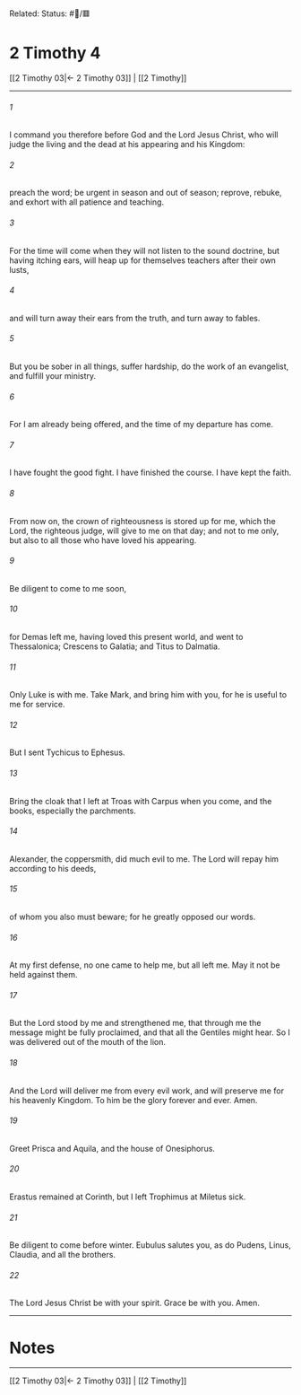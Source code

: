 Related:
Status: #📖/🟥
# 2 Timothy 4

[[2 Timothy 03|← 2 Timothy 03]] | [[2 Timothy]]
***



###### 1 
I command you therefore before God and the Lord Jesus Christ, who will judge the living and the dead at his appearing and his Kingdom: 

###### 2 
preach the word; be urgent in season and out of season; reprove, rebuke, and exhort with all patience and teaching. 

###### 3 
For the time will come when they will not listen to the sound doctrine, but having itching ears, will heap up for themselves teachers after their own lusts, 

###### 4 
and will turn away their ears from the truth, and turn away to fables. 

###### 5 
But you be sober in all things, suffer hardship, do the work of an evangelist, and fulfill your ministry. 

###### 6 
For I am already being offered, and the time of my departure has come. 

###### 7 
I have fought the good fight. I have finished the course. I have kept the faith. 

###### 8 
From now on, the crown of righteousness is stored up for me, which the Lord, the righteous judge, will give to me on that day; and not to me only, but also to all those who have loved his appearing. 

###### 9 
Be diligent to come to me soon, 

###### 10 
for Demas left me, having loved this present world, and went to Thessalonica; Crescens to Galatia; and Titus to Dalmatia. 

###### 11 
Only Luke is with me. Take Mark, and bring him with you, for he is useful to me for service. 

###### 12 
But I sent Tychicus to Ephesus. 

###### 13 
Bring the cloak that I left at Troas with Carpus when you come, and the books, especially the parchments. 

###### 14 
Alexander, the coppersmith, did much evil to me. The Lord will repay him according to his deeds, 

###### 15 
of whom you also must beware; for he greatly opposed our words. 

###### 16 
At my first defense, no one came to help me, but all left me. May it not be held against them. 

###### 17 
But the Lord stood by me and strengthened me, that through me the message might be fully proclaimed, and that all the Gentiles might hear. So I was delivered out of the mouth of the lion. 

###### 18 
And the Lord will deliver me from every evil work, and will preserve me for his heavenly Kingdom. To him be the glory forever and ever. Amen. 

###### 19 
Greet Prisca and Aquila, and the house of Onesiphorus. 

###### 20 
Erastus remained at Corinth, but I left Trophimus at Miletus sick. 

###### 21 
Be diligent to come before winter. Eubulus salutes you, as do Pudens, Linus, Claudia, and all the brothers. 

###### 22 
The Lord Jesus Christ be with your spirit. Grace be with you. Amen.

---
# Notes


***
[[2 Timothy 03|← 2 Timothy 03]] | [[2 Timothy]]
